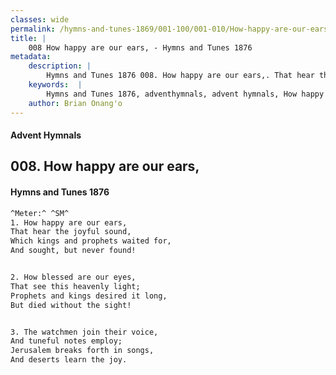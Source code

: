 ```yaml
---
classes: wide
permalink: /hymns-and-tunes-1869/001-100/001-010/How-happy-are-our-ears,/
title: |
    008 How happy are our ears, - Hymns and Tunes 1876
metadata:
    description: |
        Hymns and Tunes 1876 008. How happy are our ears,. That hear the joyful sound, Which kings and prophets waited for, And sought, but never found! 
    keywords:  |
        Hymns and Tunes 1876, adventhymnals, advent hymnals, How happy are our ears,, That hear the joyful sound,, 
    author: Brian Onang'o
---
```


#### Advent Hymnals
## 008. How happy are our ears,
####  Hymns and Tunes 1876

```txt
^Meter:^ ^SM^
1. How happy are our ears,
That hear the joyful sound,
Which kings and prophets waited for,
And sought, but never found!


2. How blessed are our eyes,
That see this heavenly light;
Prophets and kings desired it long,
But died without the sight!


3. The watchmen join their voice,
And tuneful notes employ;
Jerusalem breaks forth in songs,
And deserts learn the joy.
```